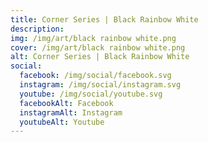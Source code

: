 ```yaml
---
title: Corner Series | Black Rainbow White
description:
img: /img/art/black rainbow white.png
cover: /img/art/black rainbow white.png
alt: Corner Series | Black Rainbow White
social:
  facebook: /img/social/facebook.svg
  instagram: /img/social/instagram.svg
  youtube: /img/social/youtube.svg
  facebookAlt: Facebook
  instagramAlt: Instagram
  youtubeAlt: Youtube
---
```



